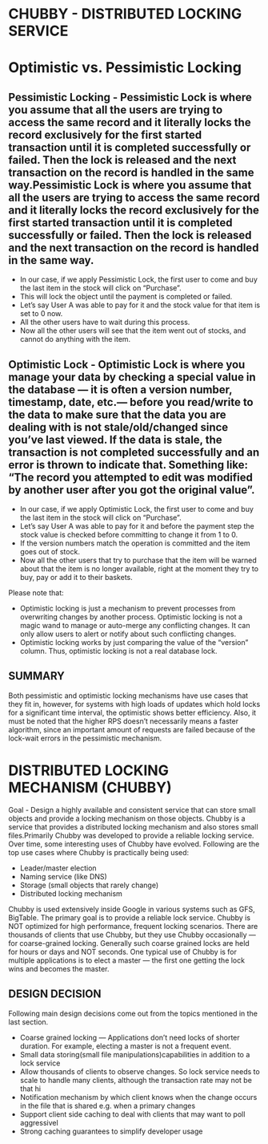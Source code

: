 # CHUBBY - DISTRIBUTED LOCKING SERVICE
# Optimistic vs. Pessimistic Locking

## Pessimistic Locking - Pessimistic Lock is where you assume that all the users are trying to access the same record and it literally locks the record exclusively for the first started transaction until it is completed successfully or failed. Then the lock is released and the next transaction on the record is handled in the same way.Pessimistic Lock is where you assume that all the users are trying to access the same record and it literally locks the record exclusively for the first started transaction until it is completed successfully or failed. Then the lock is released and the next transaction on the record is handled in the same way.
* In our case, if we apply Pessimistic Lock, the first user to come and buy the last item in the stock will click on “Purchase”.
* This will lock the object until the payment is completed or failed.
* Let’s say User A was able to pay for it and the stock value for that item is set to 0 now.
* All the other users have to wait during this process.
* Now all the other users will see that the item went out of stocks, and cannot do anything with the item.

## Optimistic Lock - Optimistic Lock is where you manage your data by checking a special value in the database — it is often a version number, timestamp, date, etc.— before you read/write to the data to make sure that the data you are dealing with is not stale/old/changed since you’ve last viewed. If the data is stale, the transaction is not completed successfully and an error is thrown to indicate that. Something like: “The record you attempted to edit was modified by another user after you got the original value”.
* In our case, if we apply Optimistic Lock, the first user to come and buy the last item in the stock will click on “Purchase”.
* Let’s say User A was able to pay for it and before the payment step the stock value is checked before committing to change it from 1 to 0.
* If the version numbers match the operation is committed and the item goes out of stock.
* Now all the other users that try to purchase that the item will be warned about that the item is no longer available, right at the moment they try to buy, pay or add it to their baskets.

Please note that:
* Optimistic locking is just a mechanism to prevent processes from overwriting changes by another process. Optimistic locking is not a magic wand to manage or auto-merge any conflicting changes. It can only allow users to alert or notify about such conflicting changes.
* Optimistic locking works by just comparing the value of the “version” column. Thus, optimistic locking is not a real database lock.

## SUMMARY
Both pessimistic and optimistic locking mechanisms have use cases that they fit in, however, for systems with high loads of updates which hold locks for a significant time interval, the optimistic shows better efficiency. Also, it must be noted that the higher RPS doesn’t necessarily means a faster algorithm, since an important amount of requests are failed because of the lock-wait errors in the pessimistic mechanism.

# DISTRIBUTED LOCKING MECHANISM (CHUBBY) 
Goal - Design a highly available and consistent service that can store small objects and provide a locking mechanism on those objects. Chubby is a service that provides a distributed locking mechanism and also stores small files.Primarily Chubby was developed to provide a reliable locking service. Over time, some interesting uses of Chubby have evolved. Following are the top use cases where Chubby is practically being used:
* Leader/master election
* Naming service (like DNS)
* Storage (small objects that rarely change)
* Distributed locking mechanism

Chubby is used extensively inside Google in various systems such as GFS, BigTable. The primary goal is to provide a reliable lock service. Chubby is NOT optimized for high performance, frequent locking scenarios. There are thousands of clients that use Chubby, but they use Chubby occasionally — for coarse-grained locking. Generally such coarse grained locks are held for hours or days and NOT seconds. One typical use of Chubby is for multiple applications is to elect a master — the first one getting the lock wins and becomes the master.

## DESIGN DECISION
Following main design decisions come out from the topics mentioned in the last section.
* Coarse grained locking — Applications don’t need locks of shorter duration. For example, electing a master is not a frequent event.
* Small data storing(small file manipulations)capabilities in addition to a lock service
* Allow thousands of clients to observe changes. So lock service needs to scale to handle many clients, although the transaction rate may not be that hi
* Notification mechanism by which client knows when the change occurs in the file that is shared e.g. when a primary changes
* Support client side caching to deal with clients that may want to poll aggressivel
* Strong caching guarantees to simplify developer usage

